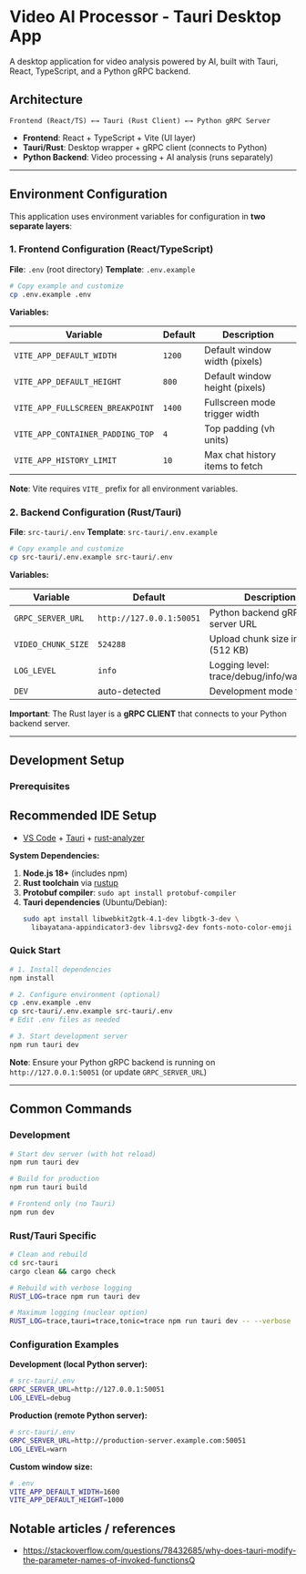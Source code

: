 # Video AI Processor - Tauri Desktop App

A desktop application for video analysis powered by AI, built with Tauri, React, TypeScript, and a Python gRPC backend.

## Architecture

```
Frontend (React/TS) ←→ Tauri (Rust Client) ←→ Python gRPC Server
```

- **Frontend**: React + TypeScript + Vite (UI layer)
- **Tauri/Rust**: Desktop wrapper + gRPC client (connects to Python)
- **Python Backend**: Video processing + AI analysis (runs separately)

---

## Environment Configuration

This application uses environment variables for configuration in **two separate layers**:

### 1. Frontend Configuration (React/TypeScript)

**File**: `.env` (root directory)
**Template**: `.env.example`

```bash
# Copy example and customize
cp .env.example .env
```

**Variables:**

| Variable | Default | Description |
|----------|---------|-------------|
| `VITE_APP_DEFAULT_WIDTH` | `1200` | Default window width (pixels) |
| `VITE_APP_DEFAULT_HEIGHT` | `800` | Default window height (pixels) |
| `VITE_APP_FULLSCREEN_BREAKPOINT` | `1400` | Fullscreen mode trigger width |
| `VITE_APP_CONTAINER_PADDING_TOP` | `4` | Top padding (vh units) |
| `VITE_APP_HISTORY_LIMIT` | `10` | Max chat history items to fetch |

**Note**: Vite requires `VITE_` prefix for all environment variables.

### 2. Backend Configuration (Rust/Tauri)

**File**: `src-tauri/.env`
**Template**: `src-tauri/.env.example`

```bash
# Copy example and customize
cp src-tauri/.env.example src-tauri/.env
```

**Variables:**

| Variable | Default | Description |
|----------|---------|-------------|
| `GRPC_SERVER_URL` | `http://127.0.0.1:50051` | Python backend gRPC server URL |
| `VIDEO_CHUNK_SIZE` | `524288` | Upload chunk size in bytes (512 KB) |
| `LOG_LEVEL` | `info` | Logging level: trace/debug/info/warn/error |
| `DEV` | auto-detected | Development mode flag |

**Important**: The Rust layer is a **gRPC CLIENT** that connects to your Python backend server.

---

## Development Setup

### Prerequisites

## Recommended IDE Setup

- [VS Code](https://code.visualstudio.com/) + [Tauri](https://marketplace.visualstudio.com/items?itemName=tauri-apps.tauri-vscode) + [rust-analyzer](https://marketplace.visualstudio.com/items?itemName=rust-lang.rust-analyzer)

**System Dependencies:**

1. **Node.js 18+** (includes npm)
2. **Rust toolchain** via [rustup](https://rustup.rs/)
3. **Protobuf compiler**: `sudo apt install protobuf-compiler`
4. **Tauri dependencies** (Ubuntu/Debian):
   ```bash
   sudo apt install libwebkit2gtk-4.1-dev libgtk-3-dev \
     libayatana-appindicator3-dev librsvg2-dev fonts-noto-color-emoji
   ```

### Quick Start

```bash
# 1. Install dependencies
npm install

# 2. Configure environment (optional)
cp .env.example .env
cp src-tauri/.env.example src-tauri/.env
# Edit .env files as needed

# 3. Start development server
npm run tauri dev
```

**Note**: Ensure your Python gRPC backend is running on `http://127.0.0.1:50051` (or update `GRPC_SERVER_URL`)

---

## Common Commands

### Development

```bash
# Start dev server (with hot reload)
npm run tauri dev

# Build for production
npm run tauri build

# Frontend only (no Tauri)
npm run dev
```

### Rust/Tauri Specific

```bash
# Clean and rebuild
cd src-tauri
cargo clean && cargo check

# Rebuild with verbose logging
RUST_LOG=trace npm run tauri dev

# Maximum logging (nuclear option)
RUST_LOG=trace,tauri=trace,tonic=trace npm run tauri dev -- --verbose
```

### Configuration Examples

**Development (local Python server):**
```bash
# src-tauri/.env
GRPC_SERVER_URL=http://127.0.0.1:50051
LOG_LEVEL=debug
```

**Production (remote Python server):**
```bash
# src-tauri/.env
GRPC_SERVER_URL=http://production-server.example.com:50051
LOG_LEVEL=warn
```

**Custom window size:**
```bash
# .env
VITE_APP_DEFAULT_WIDTH=1600
VITE_APP_DEFAULT_HEIGHT=1000
```


## Notable articles / references
- https://stackoverflow.com/questions/78432685/why-does-tauri-modify-the-parameter-names-of-invoked-functionsQ
